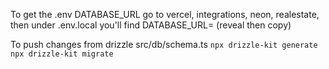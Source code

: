 To get the .env DATABASE_URL
go to vercel, integrations, neon, realestate, then under .env.local you'll find DATABASE_URL= (reveal then copy)

To push changes from drizzle src/db/schema.ts
```npx drizzle-kit generate```
```npx drizzle-kit migrate```


